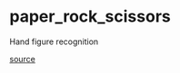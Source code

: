 # paper_rock_scissors
Hand figure recognition

[source](http://citeseerx.ist.psu.edu/viewdoc/download?doi=10.1.1.454.3689&rep=rep1&type=pdf)
